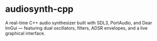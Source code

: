 # audiosynth-cpp
A real-time C++ audio synthesizer built with SDL3, PortAudio, and Dear ImGui — featuring dual oscillators, filters, ADSR envelopes, and a live graphical interface.
